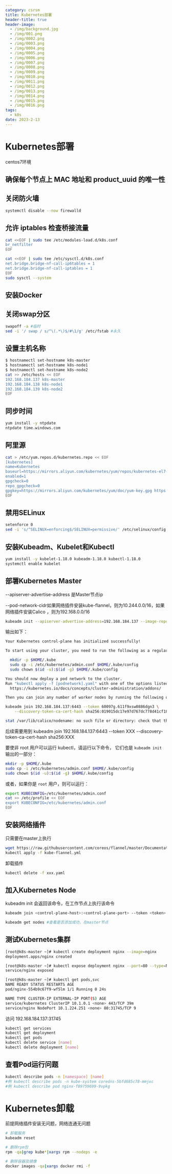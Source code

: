 ```yaml
---
category: csrsm
title: Kubernetes部署
header-title: true
header-image:
  - /img/background.jpg
  - /img/001.png
  - /img/0002.png
  - /img/0003.png
  - /img/0004.png
  - /img/0005.png
  - /img/0006.png
  - /img/0007.png
  - /img/0008.png
  - /img/0009.png
  - /img/0010.png
  - /img/0011.png
  - /img/0012.png
  - /img/0013.png
  - /img/0014.png
  - /img/0015.png
  - /img/0016.png
tags:
  - k8s
date: 2023-2-13
---
```


# Kubernetes部署 

centos7环境

## 确保每个节点上 MAC 地址和 product_uuid 的唯一性

## 关闭防火墙

```bash 
systemctl disable --now firewalld
```

## 允许 iptables 检查桥接流量

```bash
cat <<EOF | sudo tee /etc/modules-load.d/k8s.conf
br_netfilter
EOF

cat <<EOF | sudo tee /etc/sysctl.d/k8s.conf
net.bridge.bridge-nf-call-ip6tables = 1
net.bridge.bridge-nf-call-iptables = 1
EOF
sudo sysctl --system
```

## 安装Docker

## 关闭swap分区

```bash
swapoff -a #临时
sed -i '/ swap / s/^\(.*\)$/#\1/g' /etc/fstab #永久
```

## 设置主机名称
```bash
$ hostnamectl set-hostname k8s-master
$ hostnamectl set-hostname k8s-node1
$ hostnamectl set-hostname k8s-node2
cat >> /etc/hosts << EOF
192.168.184.137 k8s-master
192.168.184.138 k8s-node1
192.168.184.139 k8s-node2
EOF
```

## 同步时间

```bash
yum install -y ntpdate
ntpdate time.windows.com
```

## 阿里源

```bash
cat > /etc/yum.repos.d/kubernetes.repo << EOF
[kubernetes]
name=Kubernetes
baseurl=https://mirrors.aliyun.com/kubernetes/yum/repos/kubernetes-el7-x86_64
enabled=1
gpgcheck=0
repo_gpgcheck=0
gpgkey=https://mirrors.aliyun.com/kubernetes/yum/doc/yum-key.gpg https://mirrors.aliyun.com/kubernetes/yum/doc/rpm-package-key.gpg
EOF
```

## 禁用SELinux

```bash
setenforce 0
sed -i 's/^SELINUX=enforcing$/SELINUX=permissive/' /etc/selinux/config
```

## 安装Kubeadm、Kubelet和Kubectl

```bash
yum install -y kubelet-1.18.0 kubeadm-1.18.0 kubectl-1.18.0
systemctl enable kubelet
```

## 部署Kubernetes Master

--apiserver-advertise-address 是Master节点ip

--pod-network-cidr如果网络插件安装kube-flannel，则为10.244.0.0/16，如果网络插件安装Calico ，则为192.168.0.0/16

```bash
kubeadm init --apiserver-advertise-address=192.168.184.137 --image-repository registry.aliyuncs.com/google_containers --kubernetes-version v1.18.0 --service-cidr=10.1.0.0/16 --pod-network-cidr=10.244.0.0/16
```
输出如下：

```bash
Your Kubernetes control-plane has initialized successfully!

To start using your cluster, you need to run the following as a regular user:

  mkdir -p $HOME/.kube
  sudo cp -i /etc/kubernetes/admin.conf $HOME/.kube/config
  sudo chown $(id -u):$(id -g) $HOME/.kube/config

You should now deploy a pod network to the cluster.
Run "kubectl apply -f [podnetwork].yaml" with one of the options listed at:
  https://kubernetes.io/docs/concepts/cluster-administration/addons/

Then you can join any number of worker nodes by running the following on each as root:

kubeadm join 192.168.184.137:6443 --token 60097g.611f9xsw0886dgn3 \
    --discovery-token-ca-cert-hash sha256:019015dc17e97d767dc778d41cf18932ae6092986fe3a644ff9d3121dae0d074

stat /var/lib/calico/nodename: no such file or directory: check that the calico/node container is running and has mounted /var/lib/calico/
```

后续需要用到 kubeadm join 192.168.184.137:6443 --token XXX --discovery-token-ca-cert-hash sha256:XXX 

要使非 root 用户可以运行 kubectl，请运行以下命令， 它们也是 `kubeadm init` 输出的一部分：

```bash
mkdir -p $HOME/.kube
sudo cp -i /etc/kubernetes/admin.conf $HOME/.kube/config
sudo chown $(id -u):$(id -g) $HOME/.kube/config
```

或者，如果你是 `root` 用户，则可以运行：

```bash
export KUBECONFIG=/etc/kubernetes/admin.conf
cat >> /etc/profile << EOF
export KUBECONFIG=/etc/kubernetes/admin.conf
EOF
```

## 安装网络插件

只需要在master上执行

```bash
wget https://raw.githubusercontent.com/coreos/flannel/master/Documentation/kube-flannel.yml
kubectl apply -f kube-flannel.yml
```

卸载插件

```bash
kubectl delete -f xxx.yaml
```

## 加入Kubernetes Node

kubeadm init 会返回该命令，在工作节点上执行该命令

```bash
kubeadm join <control-plane-host>:<control-plane-port> --token <token> --discovery-token-ca-cert-hash sha256:<hash>
```
```bash
kubeadm get nodes #查看是否添加成功，在master节点
```

## 测试Kubernetes集群
```bash
[root@k8s-master ~]# kubectl create deployment nginx --image=nginx
deployment.apps/nginx created

[root@k8s-master ~]# kubectl expose deployment nginx --port=80 --type=NodePort
service/nginx exposed

[root@k8s-master ~]# kubectl get pods,svc
NAME READY STATUS RESTARTS AGE
pod/nginx-554b9c67f9-wf5lm 1/1 Running 0 24s

NAME TYPE CLUSTER-IP EXTERNAL-IP PORT(S) AGE
service/kubernetes ClusterIP 10.1.0.1 <none> 443/TCP 39m
service/nginx NodePort 10.1.224.251 <none> 80:31745/TCP 9
```

访问 192.168.184.137:31745

```bash
kubectl get services
kubectl get deployment
kubectl get pods
kubectl delete service [name]
kubectl delete deployment [name]
```

## 查看Pod运行问题

```bash
kubectl describe pods -n [namespace] [name]
#例 kubectl describe pods -n kube-system coredns-5bfd685c78-mmjxc
#例 kubectl describe pod nginx-f89759699-9vpkg 
```

# Kubernetes卸载

前提网络插件安装无问题，网络连通无问题

```bash
# 卸载服务
kubeadm reset

# 删除rpm包
rpm -qa|grep kube*|xargs rpm --nodeps -e

# 删除容器及镜像
docker images -qa|xargs docker rmi -f
```

